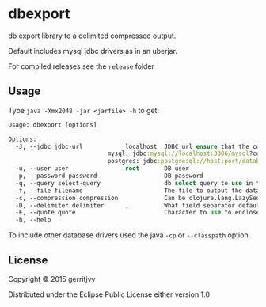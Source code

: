 # dbexport

db export library to a delimited compressed output.

Default includes mysql jdbc drivers as in an uberjar.  


For compiled releases see the ```release``` folder

## Usage


Type ```java -Xmx2048 -jar <jarfile> -h``` to get:  

```clojure
Usage: dbexport [options]

Options:
  -J, --jdbc jdbc-url            localhost  JDBC url ensure that the correct jdbc drivers are on the classpath
                            mysql: jdbc:mysql://localhost:3306/mysql?connectTimeout=0&socketTimeout=0&autoReconnect=true
                            postgres: jdbc:postgresql://host:port/database
  -u, --user user                root       DB user
  -p, --password password                   DB password
  -q, --query select-query                  db select query to use in the export
  -f, --file filename                       The file to output the data to
  -c, --compression compression             Can be clojure.lang.LazySeq@14bddd8a
  -D, --delimiter delimiter      ,          What field separator default is ,
  -E, --quote quote                         Character to use to enclose fields default is nil
  -h, --help

```

To include other database drivers used the java ```-cp``` or ```--classpath``` option.

## License

Copyright © 2015 gerritjvv

Distributed under the Eclipse Public License either version 1.0